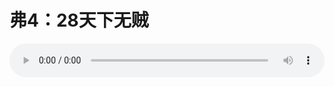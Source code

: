# 弗4：28天下无贼

<audio style="width: 100%;" preload="false" controls controlslist="nodownload"><source src="//cdn.wechat.edu.pl/audio/mp3/old/12272.mp3" type="audio/mpeg">Your browser does not support the audio element.</audio>


